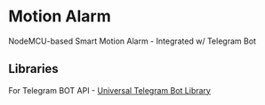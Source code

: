 # Motion Alarm
NodeMCU-based Smart Motion Alarm - Integrated w/ Telegram Bot

## Libraries
For Telegram BOT API - [Universal Telegram Bot Library](https://github.com/witnessmenow/Universal-Arduino-Telegram-Bot)

